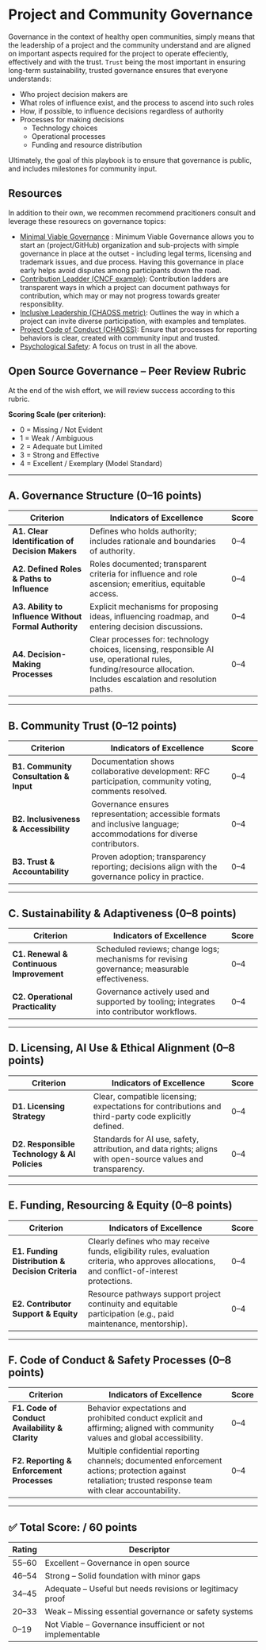 # Project and Community Governance

Governance in the context of healthy open communities, simply means that the leadership of a project and the community understand and are aligned on important  aspects required for the project to operate effeciently, effectively and with the trust.  `Trust`  being the most important in ensuring long-term sustainability, trusted governance ensures that everyone understands:

- Who project decision makers are
- What roles of influence exist, and the process to ascend into such roles
- How, if possible, to influence decisions regardless of authority
- Processes for making decisions
  - Technology choices
  - Operational processes 
  - Funding and resource distribution

Ultimately, the goal of this playbook is to ensure that governance is public, and includes milestones for community input.

## Resources
In addition to their own, we recommen recommend pracitioners consult and leverage these resourecs on governance topics:

- [Minimal Viable Governance](https://github.com/github/MVG) : Minimum Viable Governance allows you to start an (project/GitHub) organization and sub-projects with simple governance in place at the outset - including legal terms, licensing and trademark issues, and due process. Having this governance in place early helps avoid disputes among participants down the road.
- [Contribution Leadder (CNCF example)](https://glossary.cncf.io/contributor-ladder/): Contribution ladders are transparent ways in which a project can document pathways for contribution, which may or may not progress towards greater responsiblity.
- [Inclusive Leadership (CHAOSS metric)](https://chaoss.community/kb/metric-inclusive-leadership/): Outlines the way in which a project can invite diverse participation, with examples and templates.
- [Project Code of Conduct (CHAOSS)](https://chaoss.community/kb/metric-code-of-conduct-for-a-project/): Ensure that processes for reporting behaviors is clear, created with community input and trusted. 
- [Psychological Safety](https://chaoss.community/kb/metric-psychological-safety/): A focus on trust in all the above.
  
## Open Source Governance  – Peer Review Rubric
At the end of the wish effort, we will review success according to this rubric.

**Scoring Scale (per criterion):**
- 0 = Missing / Not Evident
- 1 = Weak / Ambiguous
- 2 = Adequate but Limited
- 3 = Strong and Effective
- 4 = Excellent / Exemplary (Model Standard)

---

## A. Governance Structure (0–16 points)

| Criterion | Indicators of Excellence | Score |
|---------|--------------------------|------|
| **A1. Clear Identification of Decision Makers** | Defines who holds authority; includes rationale and boundaries of authority. | 0–4 |
| **A2. Defined Roles & Paths to Influence** | Roles documented; transparent criteria for influence and role ascension; emeritius, equitable access. | 0–4 |
| **A3. Ability to Influence Without Formal Authority** | Explicit mechanisms for proposing ideas, influencing roadmap, and entering decision discussions. | 0–4 |
| **A4. Decision-Making Processes** | Clear processes for: technology choices, licensing, responsible AI use, operational rules, funding/resource allocation. Includes escalation and resolution paths. | 0–4 |

---

## B. Community Trust (0–12 points)


| Criterion | Indicators of Excellence | Score |
|---------|--------------------------|------|
| **B1. Community Consultation & Input** | Documentation shows collaborative development: RFC participation, community voting, comments resolved. | 0–4 |
| **B2. Inclusiveness & Accessibility** | Governance ensures representation; accessible formats and inclusive language; accommodations for diverse contributors. | 0–4 |
| **B3. Trust & Accountability** | Proven adoption; transparency reporting; decisions align with the governance policy in practice. | 0–4 |

---

## C. Sustainability & Adaptiveness (0–8 points)

| Criterion | Indicators of Excellence | Score |
|---------|--------------------------|------|
| **C1. Renewal & Continuous Improvement** | Scheduled reviews; change logs; mechanisms for revising governance; measurable effectiveness. | 0–4 |
| **C2. Operational Practicality** | Governance actively used and supported by tooling; integrates into contributor workflows. | 0–4 |

---

## D. Licensing, AI Use & Ethical Alignment (0–8 points)

| Criterion | Indicators of Excellence | Score |
|---------|--------------------------|------|
| **D1. Licensing Strategy** | Clear, compatible licensing; expectations for contributions and third-party code explicitly defined. | 0–4 |
| **D2. Responsible Technology & AI Policies** | Standards for AI use, safety, attribution, and data rights; aligns with open-source values and transparency. | 0–4 |

---

## E. Funding, Resourcing & Equity (0–8 points)

| Criterion | Indicators of Excellence | Score |
|---------|--------------------------|------|
| **E1. Funding Distribution & Decision Criteria** | Clearly defines who may receive funds, eligibility rules, evaluation criteria, who approves allocations, and conflict-of-interest protections. | 0–4 |
| **E2. Contributor Support & Equity** | Resource pathways support project continuity and equitable participation (e.g., paid maintenance, mentorship). | 0–4 |

---

## F. Code of Conduct & Safety Processes (0–8 points)

| Criterion | Indicators of Excellence | Score |
|---------|--------------------------|------|
| **F1. Code of Conduct Availability & Clarity** | Behavior expectations and prohibited conduct explicit and affirming; aligned with community values and global accessibility. | 0–4 |
| **F2. Reporting & Enforcement Processes** | Multiple confidential reporting channels; documented enforcement actions; protection against retaliation; trusted response team with clear accountability. | 0–4 |

---

## ✅ Total Score: **/ 60 points**

| Rating | Descriptor |
|--------|------------|
| 55–60 | Excellent – Governance in open source |
| 46–54 | Strong – Solid foundation with minor gaps |
| 34–45 | Adequate – Useful but needs revisions or legitimacy proof |
| 20–33 | Weak – Missing essential governance or safety systems |
| 0–19 | Not Viable – Governance insufficient or not implementable |
